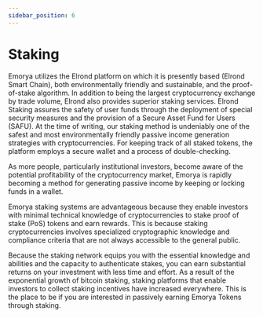 ```yaml
---
sidebar_position: 6
---
```


# Staking

Emorya utilizes the Elrond platform on which it is presently based (Elrond Smart Chain), both environmentally friendly and sustainable, and the proof-of-stake algorithm. In addition to being the largest cryptocurrency exchange by trade volume, Elrond also provides superior staking services. Elrond Staking assures the safety of user funds through the deployment of special security measures and the provision of a Secure Asset Fund for Users (SAFU). At the time of writing, our staking method is undeniably one of the safest and most environmentally friendly passive income generation strategies with cryptocurrencies. For keeping track of all staked tokens, the platform employs a secure wallet and a process of double-checking.

As more people, particularly institutional investors, become aware of the potential profitability of the cryptocurrency market, Emorya is rapidly becoming a method for generating passive income by keeping or locking funds in a wallet.

Emorya staking systems are advantageous because they enable investors with minimal technical knowledge of cryptocurrencies to stake proof of stake (PoS) tokens and earn rewards. This is because staking cryptocurrencies involves specialized cryptographic knowledge and compliance criteria that are not always accessible to the general public.

Because the staking network equips you with the essential knowledge and abilities and the capacity to authenticate stakes, you can earn substantial returns on your investment with less time and effort. As a result of the exponential growth of bitcoin staking, staking platforms that enable investors to collect staking incentives have increased everywhere. This is the place to be if you are interested in passively earning Emorya Tokens through staking.